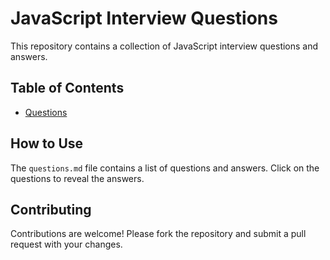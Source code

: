 # JavaScript Interview Questions

This repository contains a collection of JavaScript interview questions and answers.

## Table of Contents
- [Questions](./questions.md)

## How to Use
The `questions.md` file contains a list of questions and answers. Click on the questions to reveal the answers.

## Contributing
Contributions are welcome! Please fork the repository and submit a pull request with your changes.
